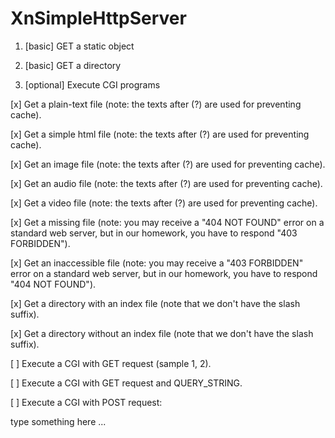 # XnSimpleHttpServer

1) [basic] GET a static object

2) [basic] GET a directory

3) [optional] Execute CGI programs

[x] Get a plain-text file (note: the texts after (?) are used for preventing cache).

[x] Get a simple html file (note: the texts after (?) are used for preventing cache).

[x] Get an image file (note: the texts after (?) are used for preventing cache).

[x] Get an audio file (note: the texts after (?) are used for preventing cache).

[x] Get a video file (note: the texts after (?) are used for preventing cache).

[x] Get a missing file (note: you may receive a "404 NOT FOUND" error on a standard web server, but in our homework, you have to respond "403 FORBIDDEN").

[x] Get an inaccessible file (note: you may receive a "403 FORBIDDEN" error on a standard web server, but in our homework, you have to respond "404 NOT FOUND").

[x] Get a directory with an index file (note that we don't have the slash suffix).

[x] Get a directory without an index file (note that we don't have the slash suffix).

[ ] Execute a CGI with GET request (sample 1, 2).

[ ] Execute a CGI with GET request and QUERY_STRING.

[ ] Execute a CGI with POST request:

type something here ...
